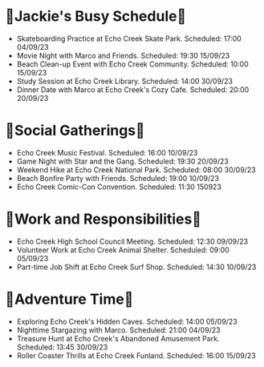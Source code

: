 # 💙Jackie's Busy Schedule💙
- Skateboarding Practice at Echo Creek Skate Park. Scheduled: 17:00 04/09/23
- Movie Night with Marco and Friends. Scheduled: 19:30 15/09/23
- Beach Clean-up Event with Echo Creek Community. Scheduled: 10:00 15/09/23
- Study Session at Echo Creek Library. Scheduled: 14:00 30/09/23
- Dinner Date with Marco at Echo Creek's Cozy Cafe. Scheduled: 20:00 20/09/23

# 💙Social Gatherings💙
- Echo Creek Music Festival. Scheduled: 16:00 10/09/23
- Game Night with Star and the Gang. Scheduled: 19:30 20/09/23
- Weekend Hike at Echo Creek National Park. Scheduled: 08:00 30/09/23
- Beach Bonfire Party with Friends. Scheduled: 19:00 10/09/23
- Echo Creek Comic-Con Convention. Scheduled: 11:30 150923

# 💙Work and Responsibilities💙
- Echo Creek High School Council Meeting. Scheduled: 12:30 09/09/23
- Volunteer Work at Echo Creek Animal Shelter. Scheduled: 09:00 05/09/23
- Part-time Job Shift at Echo Creek Surf Shop. Scheduled: 14:30 10/09/23

# 💙Adventure Time💙
- Exploring Echo Creek's Hidden Caves. Scheduled: 14:00 05/09/23
- Nighttime Stargazing with Marco. Scheduled: 21:00 04/09/23
- Treasure Hunt at Echo Creek's Abandoned Amusement Park. Scheduled: 13:45 30/09/23
- Roller Coaster Thrills at Echo Creek Funland. Scheduled: 16:00 15/09/23
